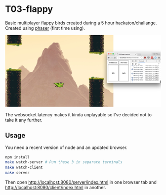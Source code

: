 # T03-flappy

Basic multiplayer flappy birds created during a 5 hour hackaton/challange.
Created using [phaser](http://phaser.io/) (first time using).

![Screenshot with game + controller](screenshot.jpg)

The websocket latency makes it kinda unplayable so I've decided not to take it
any further.

## Usage

You need a recent version of node and an updated browser.

```bash
npm install
make watch-server # Run these 3 in separate terminals
make watch-client
make server
```

Then open <http://localhost:8080/server/index.html> in one browser tab and
<http://localhost:8080/client/index.html> in another.
